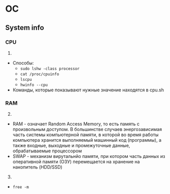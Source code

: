 # OC

## System info
### CPU

1.
  * Способы: 
    * `sudo lshw -class processor`
    *  `cat /proc/cpuinfo`
    *  `lscpu`
    *  `hwinfo --cpu`
  * Команды, которые показывают нужные значение находятся в cpu.sh

### RAM   
2.
  * RAM - означает Random Access Memory, то есть память с произвольным доступом. В большинстве случаев энергозависимая часть системы компьютерной памяти, в которой во время работы компьютера хранится выполняемый машинный код (программы), а также входные, выходные и промежуточные данные, обрабатываемые процессором
  * SWAP - механизм вирутальнйо памяти, при котором часть данных из оперативной памяти (ОЗУ) перемещается на хранение на накопитель (HDD/SSD) 
3.
  *  `free -m`
